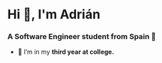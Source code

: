 <h1 align="left">Hi 👋, I'm Adrián</h1>
<h3 align="left">A Software Engineer student from Spain 🥘</h3>

- 👺 I’m in my **third year at college.**


